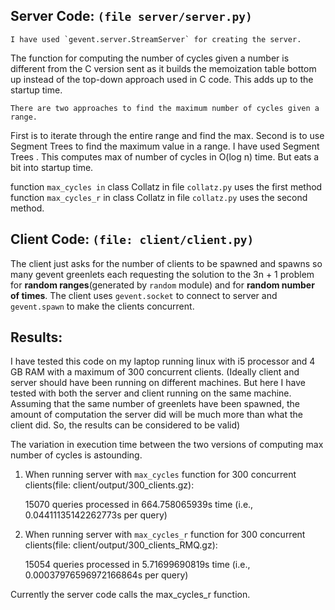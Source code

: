 Server Code: `(file server/server.py)`
------------------------------------

    I have used `gevent.server.StreamServer` for creating the server. 
The function for computing the number of cycles given a number is different from the C version sent as it builds the memoization table bottom up instead of the top-down approach used in C code. This adds up to the startup time.

    There are two approaches to find the maximum number of cycles given a range. 
First is to iterate through the entire range and find the max. 
Second is to use Segment Trees to find the maximum value in a range.
 I have used Segment Trees . This computes max of number of cycles in O(log n) time. But eats a bit into startup time.

function `max_cycles in` class Collatz in file `collatz.py` uses the first method
function `max_cycles_r` in class Collatz in file `collatz.py` uses the second method.

Client Code: `(file: client/client.py)`
-------------------------------------
   The client just asks for the number of clients to be spawned and spawns so many gevent greenlets each requesting the solution to the 3n + 1 problem for __random ranges__(generated by `random` module) and for __random number of times__. The client uses `gevent.socket` to connect to server and `gevent.spawn` to make the clients concurrent.

Results:
--------

 I have tested this code on my laptop running linux with i5 processor and 4 GB RAM with a maximum of 300 concurrent clients. (Ideally client and server should have been running on different machines. But here I have tested with both the server and client running on the same machine. Assuming that the same number of greenlets have been spawned, the amount of computation the server did will be much more than what the client did. So, the results can be considered to be valid)

The variation in execution time between the two versions of computing max number of cycles is astounding.

1) When running server with `max_cycles` function for 300 concurrent clients(file: client/output/300_clients.gz):

    15070 queries processed in 664.758065939s time (i.e., 0.04411135142262773s per query)

2) When running server with `max_cycles_r` function for 300 concurrent clients(file: client/output/300_clients_RMQ.gz):

    15054 queries processed in 5.71699690819s time (i.e., 0.00037976596972166864s per query)

Currently the server code calls the max_cycles_r function.
